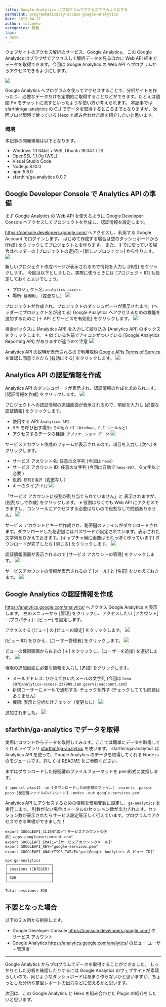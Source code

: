 ```yaml
---
title: Google Analytics にプログラムでアクセスできるようにする
permalink: programmatically-access-google-analytics
date: 2019-04-17
author: lulzneko
categories: 開発
tags:
- Hexo
---
```


ウェブサイトのアクセス解析のサービス、Google Analytics。
この Google Analytics はブラウザでアクセスして解析データを見るほかに Web API 経由でデータを取得できます。今回は Google Analytics の Web API へプログラムからアクセスできるようにします。

![](/articles/assets/lulzneko/develop/develop.jpg)


Google Analytics へプログラムを使ってアクセスすることで、分析サイトを作ったり、必要なデータだけを定期的に取得することなどができます。たとえば週間 PV をチャットに流すといったような使い方が考えられます。
本記事では [sfarthin/ga-analytics](https://github.com/sfarthin/ga-analytics) の CLI でデータを取得するところまでとなりますが、次回ブログ環境で使っている Hexo と組み合わせた話を紹介したいと思います。

### 環境
本記事の開発環境は以下となります。
- Windows 10 64bit + WSL Ubuntu 18.04.1 LTS
- OpenSSL 1.1.0g (WSL)
- Visual Studio Code
- Node.js 8.10.0
- npm 5.6.0
- sfarthin/ga-analytics 0.0.7


## Google Developer Console で Analytics API の準備
まず Google Analytics の Web API を使えるように Google Developer Console へアクセスしてプロジェクトを作成し、認証情報を設定します。

https://console.developers.google.com/ へアクセスし、利用する Google Account でログインします。
はじめて作成する場合は空のダッシュボードから [作成] をクリックしてプロジェクトとを作ります。
また、すでに使っている場合はヘッダーの [プロジェクトの選択] - [新しいプロジェクト] から作ります。
![](/articles/assets/lulzneko/develop/google/analytics/01.png)

新しいプロジェクト作成ページが表示されるので情報を入力し [作成] をクリックします。
今回は以下としました。実際に使うときには [プロジェクト ID] も設定しておくとよいでしょう。
- プロジェクト名: `analytics-access`
- 場所: `組織無し`（変更なし）
![](/articles/assets/lulzneko/develop/google/analytics/02.png)

プロジェクトが作成され、プロジェクトのダッシュボードが表示されます。(ヘッダーにプロジェクト名が出てる)
Google Analytics へアクセスるための機能を追加するために [＋ API とサービスを有効化] をクリックします。
![](/articles/assets/lulzneko/develop/google/analytics/03.png)

検索ボックスに [Analytics API] を入力して絞り込み [Analytics API] のボックスをクリックします。
※ 似ている名前でアイコンがついている [Google Analytics Reporting API] がありますが違うので注意
![](/articles/assets/lulzneko/develop/google/analytics/04.png)

Analytics API の説明が表示されるので利用規約 [Google APIs Terms of Service](https://console.developers.google.com/tos?id=universal) を確認し同意できたら [有効にする] をクリックします。
![](/articles/assets/lulzneko/develop/google/analytics/05.png)


## Analytics API の認証情報を作成
Analytics API のダッシュボードが表示され、認証情報の作成を求められます。
[認証情報を作成] をクリックします。
![](/articles/assets/lulzneko/develop/google/analytics/06.png)

プロジェクトへの認証情報の追加画面が表示されるので、項目を入力し [必要な認証情報] をクリックします。
- 使用する API: `Analytics API`
- API を呼び出す場所: `その他の UI (Windows、CLI ツールなど)`
- アクセスするデータの種類: `アプリケーション データ`
![](/articles/assets/lulzneko/develop/google/analytics/07.png)

サービスアカウント作成のフォームが表示されるので、項目を入力し [次へ] をクリックします。
- サービス アカウント名: 任意の文字列 (今回は `hexo`)
- サービス アカウント ID: 任意の文字列 (今回は自動で `hexo-907`、６文字以上必要 )
- 役割: `役割を選択`（変更なし）
- キーのタイプ: `P12`
![](/articles/assets/lulzneko/develop/google/analytics/08.png)

「サービス アカウントに役割が割り当てられていません」と 表示されますが、[役割なしで作成] をクリックします。
※ 役割はなくても Web API にアクセスできますし、コンソールにアクセスする必要はないので役割なしで問題ありません。
![](/articles/assets/lulzneko/develop/google/analytics/09.png)

サービス アカウントとキーが作成され、秘密鍵のファイルがダウンロードされます。ダウンロードした秘密鍵にはパスワードが設定されています。表示された文字列をひかえておきます。(キャプチャ用に画像はそれっぽく作っています)
ダウンロードが完了したら [閉じる] をクリックします。
![](/articles/assets/lulzneko/develop/google/analytics/10.png)

認証情報画面が表示されるので [サービス アカウントの管理] をクリックします。
![](/articles/assets/lulzneko/develop/google/analytics/11.png)

サービスアカウントの情報が表示されるので [メール] と [名前] をひかえておきます。
![](/articles/assets/lulzneko/develop/google/analytics/12.png)


## Google Analytics の認証情報を作成
https://analytics.google.com/analytics/ へアクセス Google Analytics を表示します。
左のメニューから [管理] をクリックし、アクセスしたい [アカウント] - [プロパティ] - [ビュー] を設定します。

アクセスする [ビュー] の [ビューの設定] をクリックします。
![](/articles/assets/lulzneko/develop/google/analytics/13.png)

[ビュー ID] をひかえ、[ユーザー管理者] をクリックします。
![](/articles/assets/lulzneko/develop/google/analytics/14.png)

ビューの権限画面から右上の [＋] をクリックし、[ユーザーを追加] を選択します。
![](/articles/assets/lulzneko/develop/google/analytics/15.png)

権限の追加画面に必要な情報を入力し [追加] をクリックします。
- メールアドレス: ひかえておいたメールの文字列 (今回は `hexo-907@analytics-access-237909.iam.gserviceaccount.com`)
- 新規ユーザーにメールで通知する: チェックを外す (チェックしてても問題はありません)
- 権限: 表示と分析だけチェック（変更なし）
![](/articles/assets/lulzneko/develop/google/analytics/16.png)

追加されました。
![](/articles/assets/lulzneko/develop/google/analytics/17.png)


## sfarthin/ga-analytics でデータを取得
実際にコマンドからデータを取得してみます。ここでは簡単にデータを取得してくれるライブラリ [sfarthin/ga-analytics](https://github.com/sfarthin/ga-analytics) を使います。 sfarthin/ga-analytics は Analytics API を使って、Google Analytics のデータを取得してくれる Node.js のモジュールです。詳しくは [README](https://github.com/sfarthin/ga-analytics#readme) をご参照ください。

まずはダウンロードした秘密鍵のファイルフォーマットを pem形式に変換します。
```console
$ openssl pkcs12 -in [ダウンロードした秘密鍵のファイル] -nocerts -passin pass:[秘密鍵ファイルのパスワード] -nodes -out google-services.pem
```

Analytics API にアクセスするための情報を環境変数に設定し、`ga-analytics` を実行します。
引数がない場合はトータルのセッション数が出力されます。セッション数が表示されたらサービス設定等正しく行えています。プログラムでアクセスできる準備ができました！
```console
export GOOGLEAPI_CLIENTID="[サービスアカウントの名前].apps.googleusercontent.com"
export GOOGLEAPI_EMAIL="[サービスアカウントのメール]"
export GOOGLEAPI_KEY="google-services.pem"
export GOOGLEAPI_ANALYTICS_TABLE="ga:[Google Analytics の ビュー ID]"

npx ga-analytics
┌────────────────────┐
│ sessions (INTEGER) │
├────────────────────┤
│ 826                │
└────────────────────┘

Total sessions: 826
```


## 不要となった場合
以下の２ヵ所から削除します。
- Google Developer Console https://console.developers.google.com/ の サービス アカウント
- Google Analytics https://analytics.google.com/analytics/ のビュー ユーザー管理者



----

Google Analytics からプログラムでデータを取得することができました。
しっかりとした分析を確認したりするには Google Analytics のウェブサイトが素晴らしいので、同じようなダッシュボードはあまり作らないかと思いますが、ちょっとした分析や定型レポートの出力などに使えるかと思います。

次回は、この Google Analytics と Hexo を組み合わせた Plugin の紹介をしたいと思います。
